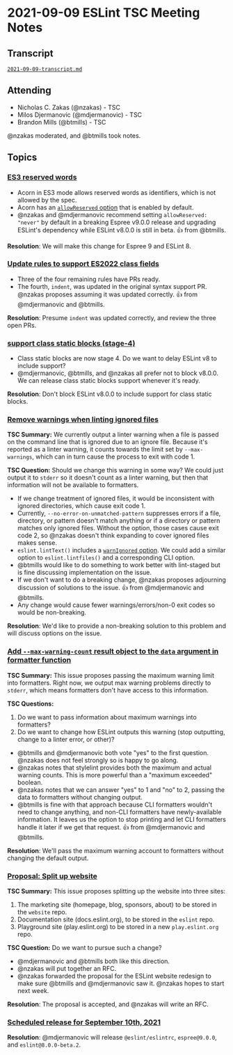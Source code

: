 # 2021-09-09 ESLint TSC Meeting Notes

## Transcript

[`2021-09-09-transcript.md`](2021-09-09-transcript.md)

## Attending

* Nicholas C. Zakas (@nzakas) - TSC
* Milos Djermanovic (@mdjermanovic) - TSC
* Brandon Mills (@btmills) - TSC

@nzakas moderated, and @btmills took notes.

## Topics

### [ES3 reserved words](https://github.com/eslint/eslint/issues/15017)

* Acorn in ES3 mode allows reserved words as identifiers, which is not allowed by the spec.
* Acorn has an [`allowReserved` option](https://github.com/acornjs/acorn/tree/master/acorn#interface) that is enabled by default.
* @nzakas and @mdjermanovic recommend setting `allowReserved: "never"` by default in a breaking Espree v9.0.0 release and upgrading ESLint's dependency while ESLint v8.0.0 is still in beta. :+1: from @btmills.

**Resolution**: We will make this change for Espree 9 and ESLint 8.

### [Update rules to support ES2022 class fields](https://github.com/eslint/eslint/issues/14857)

* Three of the four remaining rules have PRs ready.
* The fourth, `indent`, was updated in the original syntax support PR. @nzakas proposes assuming it was updated correctly. :+1: from @mdjermanovic and @btmills.

**Resolution**: Presume `indent` was updated correctly, and review the three open PRs.

### [support class static blocks (stage-4)](https://github.com/eslint/eslint/issues/15016)

* Class static blocks are now stage 4. Do we want to delay ESLint v8 to include support?
* @mdjermanovic, @btmills, and @nzakas all prefer not to block v8.0.0. We can release class static blocks support whenever it's ready.

**Resolution**: Don't block ESLint v8.0.0 to include support for class static blocks.

### [Remove warnings when linting ignored files](https://github.com/eslint/eslint/issues/15010)

**TSC Summary:** We currently output a linter warning when a file is passed on the command line that is ignored due to an ignore file. Because it's reported as a linter warning, it counts towards the limit set by `--max-warnings`, which can in turn cause the process to exit with code 1. 

**TSC Question:** Should we change this warning in some way? We could just output it to `stderr` so it doesn't count as a linter warning, but then that information will not be available to formatters.

* If we change treatment of ignored files, it would be inconsistent with ignored directories, which cause exit code 1.
* Currently, `--no-error-on-unmatched-pattern` suppresses errors if a file, directory, or pattern doesn't match anything or if a directory or pattern matches only ignored files. Without the option, those cases cause exit code 2, so @nzakas doesn't think expanding to cover ignored files makes sense.
* `eslint.lintText()` includes a [`warnIgnored` option](https://eslint.org/docs/developer-guide/nodejs-api#-eslintlinttextcode-options). We could add a similar option to `eslint.lintfiles()` and a corresponding CLI option.
* @btmills would like to do something to work better with lint-staged but is fine discussing implementation on the issue.
* If we don't want to do a breaking change, @nzakas proposes adjourning discussion of solutions to the issue. :+1: from @mdjermanovic and @btmills.
* Any change would cause fewer warnings/errors/non-0 exit codes so would be non-breaking.

**Resolution**: We'd like to provide a non-breaking solution to this problem and will discuss options on the issue.

### [Add `--max-warning-count` result object to the `data` argument in formatter function](https://github.com/eslint/eslint/issues/14881)

**TSC Summary:** This issue proposes passing the maximum warning limit into formatters. Right now, we output max warning problems directly to `stderr`, which means formatters don't have access to this information. 

**TSC Questions:**

1. Do we want to pass information about maximum warnings into formatters?
2. Do we want to change how ESLint outputs this warning (stop outputting, change to a linter error, or other)?

* @btmills and @mdjermanovic both vote "yes" to the first question. @nzakas does not feel strongly so is happy to go along.
* @nzakas notes that stylelint provides both the maximum and actual warning counts. This is more powerful than a "maximum exceeded" boolean.
* @nzakas notes that we can answer "yes" to 1 and "no" to 2, passing the data to formatters without changing output.
* @btmills is fine with that approach because CLI formatters wouldn't need to change anything, and non-CLI formatters have newly-available information. It leaves us the option to stop printing and let CLI formatters handle it later if we get that request. :+1: from @mdjermanovic and @btmills.

**Resolution**: We'll pass the maximum warning account to formatters without changing the default output.

### [Proposal: Split up website](https://github.com/eslint/website/issues/867)

**TSC Summary:** This issue proposes splitting up the website into three sites:

1. The marketing site (homepage, blog, sponsors, about) to be stored in the `website` repo.
2. Documentation site (docs.eslint.org), to be stored in the `eslint` repo.
3. Playground site (play.eslint.org) to be stored in a new `play.eslint.org` repo.

**TSC Question:** Do we want to pursue such a change?

* @mdjermanovic and @btmills both like this direction.
* @nzakas will put together an RFC.
* @nzakas forwarded the proposal for the ESLint website redesign to make sure @btmills and @mdjermanovic saw it. @nzakas hopes to start next week.

**Resolution**: The proposal is accepted, and @nzakas will write an RFC.

### [Scheduled release for September 10th, 2021](https://github.com/eslint/eslint/issues/15002)

**Resolution**: @mdjermanovic will release `@eslint/eslintrc`, `espree@9.0.0`, and `eslint@8.0.0-beta.2`.
